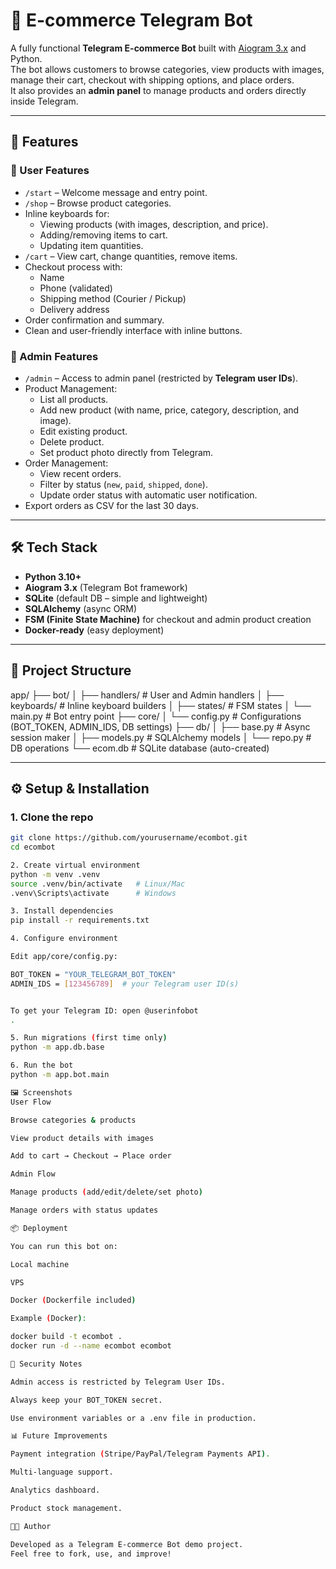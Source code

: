 # 🛒 E-commerce Telegram Bot

A fully functional **Telegram E-commerce Bot** built with [Aiogram 3.x](https://docs.aiogram.dev/) and Python.  
The bot allows customers to browse categories, view products with images, manage their cart, checkout with shipping options, and place orders.  
It also provides an **admin panel** to manage products and orders directly inside Telegram.

---

## 🚀 Features

### 👤 User Features
- `/start` – Welcome message and entry point.
- `/shop` – Browse product categories.
- Inline keyboards for:
  - Viewing products (with images, description, and price).
  - Adding/removing items to cart.
  - Updating item quantities.
- `/cart` – View cart, change quantities, remove items.
- Checkout process with:
  - Name
  - Phone (validated)
  - Shipping method (Courier / Pickup)
  - Delivery address
- Order confirmation and summary.
- Clean and user-friendly interface with inline buttons.

### 🔑 Admin Features
- `/admin` – Access to admin panel (restricted by **Telegram user IDs**).
- Product Management:
  - List all products.
  - Add new product (with name, price, category, description, and image).
  - Edit existing product.
  - Delete product.
  - Set product photo directly from Telegram.
- Order Management:
  - View recent orders.
  - Filter by status (`new`, `paid`, `shipped`, `done`).
  - Update order status with automatic user notification.
- Export orders as CSV for the last 30 days.

---

## 🛠️ Tech Stack

- **Python 3.10+**
- **Aiogram 3.x** (Telegram Bot framework)
- **SQLite** (default DB – simple and lightweight)
- **SQLAlchemy** (async ORM)
- **FSM (Finite State Machine)** for checkout and admin product creation
- **Docker-ready** (easy deployment)

---

## 📂 Project Structure



app/
├── bot/
│ ├── handlers/ # User and Admin handlers
│ ├── keyboards/ # Inline keyboard builders
│ ├── states/ # FSM states
│ └── main.py # Bot entry point
├── core/
│ └── config.py # Configurations (BOT_TOKEN, ADMIN_IDS, DB settings)
├── db/
│ ├── base.py # Async session maker
│ ├── models.py # SQLAlchemy models
│ └── repo.py # DB operations
└── ecom.db # SQLite database (auto-created)


---

## ⚙️ Setup & Installation

### 1. Clone the repo
```bash
git clone https://github.com/yourusername/ecombot.git
cd ecombot

2. Create virtual environment
python -m venv .venv
source .venv/bin/activate   # Linux/Mac
.venv\Scripts\activate      # Windows

3. Install dependencies
pip install -r requirements.txt

4. Configure environment

Edit app/core/config.py:

BOT_TOKEN = "YOUR_TELEGRAM_BOT_TOKEN"
ADMIN_IDS = [123456789]  # your Telegram user ID(s)


To get your Telegram ID: open @userinfobot
.

5. Run migrations (first time only)
python -m app.db.base

6. Run the bot
python -m app.bot.main

🖼️ Screenshots
User Flow

Browse categories & products

View product details with images

Add to cart → Checkout → Place order

Admin Flow

Manage products (add/edit/delete/set photo)

Manage orders with status updates

📦 Deployment

You can run this bot on:

Local machine

VPS

Docker (Dockerfile included)

Example (Docker):

docker build -t ecombot .
docker run -d --name ecombot ecombot

🔐 Security Notes

Admin access is restricted by Telegram User IDs.

Always keep your BOT_TOKEN secret.

Use environment variables or a .env file in production.

📊 Future Improvements

Payment integration (Stripe/PayPal/Telegram Payments API).

Multi-language support.

Analytics dashboard.

Product stock management.

👨‍💻 Author

Developed as a Telegram E-commerce Bot demo project.
Feel free to fork, use, and improve!
